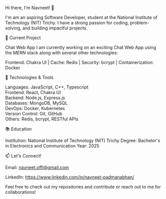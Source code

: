 Hi there, I'm Navneet! 👋

I'm am an aspiring Software Developer, student at the National Institute of Technology (NIT) Trichy. I have a strong passion for coding, problem-solving, and building impactful projects.

🌱 Current Project

Chat Web App
I am currently working on an exciting Chat Web App using the MERN stack along with several other technologies:

Frontend: Chakra UI | Cache: Redis | Security: bcrypt | Containerization: Docker

🔧 Technologies & Tools


Languages: JavaScript, C++, Typescript    
Frontend: React, Chakra UI    
Backend: Node.js, Express.js    
Databases: MongoDB, MySQL    
DevOps: Docker, Kubernetes    
Version Control: Git, GitHub    
Others: Redis, bcrypt, RESTful APIs

📚 Education

Institution: National Institute of Technology (NIT) Trichy
Degree: Bachelor's in Electronics and Communication
Year: 2025

📫 Let's Connect!

Email: navneet.offl@gmail.com

LinkedIn: https://www.linkedin.com/in/navneet-padmanabhan/

Feel free to check out my repositories and contribute or reach out to me for collaborations!

<!---
navneetp7/navneetp7 is a ✨ special ✨ repository because its `README.md` (this file) appears on your GitHub profile.
You can click the Preview link to take a look at your changes.
--->
